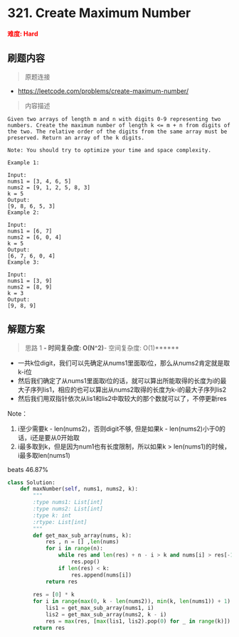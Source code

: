 # 321. Create Maximum Number

**<font color=red>难度: Hard</font>**

## 刷题内容

> 原题连接

* https://leetcode.com/problems/create-maximum-number/

> 内容描述

```
Given two arrays of length m and n with digits 0-9 representing two numbers. Create the maximum number of length k <= m + n from digits of the two. The relative order of the digits from the same array must be preserved. Return an array of the k digits.

Note: You should try to optimize your time and space complexity.

Example 1:

Input:
nums1 = [3, 4, 6, 5]
nums2 = [9, 1, 2, 5, 8, 3]
k = 5
Output:
[9, 8, 6, 5, 3]
Example 2:

Input:
nums1 = [6, 7]
nums2 = [6, 0, 4]
k = 5
Output:
[6, 7, 6, 0, 4]
Example 3:

Input:
nums1 = [3, 9]
nums2 = [8, 9]
k = 3
Output:
[9, 8, 9]
```

## 解题方案

> 思路 1
******- 时间复杂度: O(N^2)******- 空间复杂度: O(1)******


- 一共k位digit，我们可以先确定从nums1里面取i位，那么从nums2肯定就是取k-i位
- 然后我们确定了从nums1里面取i位的话，就可以算出所能取得的长度为i的最大子序列lis1，相应的也可以算出从nums2取得的长度为k-i的最大子序列lis2
- 然后我们用双指针依次从lis1和lis2中取较大的那个数就可以了，不停更新res

Note：
1. i至少需要k - len(nums2)，否则digit不够, 但是如果k - len(nums2)小于0的话，i还是要从0开始取
2. i最多取到k，但是因为num1也有长度限制，所以如果k > len(nums1)的时候，i最多取len(nums1)

beats 46.87%

```python
class Solution:
    def maxNumber(self, nums1, nums2, k):
        """
        :type nums1: List[int]
        :type nums2: List[int]
        :type k: int
        :rtype: List[int]
        """
        def get_max_sub_array(nums, k):
            res , n = [] ,len(nums)
            for i in range(n):
                while res and len(res) + n - i > k and nums[i] > res[-1]:
                    res.pop()
                if len(res) < k:
                    res.append(nums[i])
            return res
 
        res = [0] * k
        for i in range(max(0, k - len(nums2)), min(k, len(nums1)) + 1): # 这个真的写得很漂亮
            lis1 = get_max_sub_array(nums1, i)
            lis2 = get_max_sub_array(nums2, k - i)
            res = max(res, [max(lis1, lis2).pop(0) for _ in range(k)])
        return res
```































